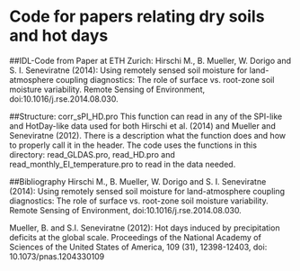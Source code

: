 # Code for papers relating dry soils and hot days
##IDL-Code from Paper at ETH Zurich: 
Hirschi M., B. Mueller, W. Dorigo and S. I. Seneviratne (2014): Using remotely sensed soil moisture for land-atmosphere coupling diagnostics: The role of surface vs. root-zone soil moisture variability. Remote Sensing of Environment,  doi:10.1016/j.rse.2014.08.030. 

##Structure:
corr_sPI_HD.pro
This function can read in any of the SPI-like and HotDay-like data used for both Hirschi et al. (2014) and Mueller and Seneviratne (2012). There is a description what the function does and how to properly call it in the header. 
The code uses the functions in this directory: read_GLDAS.pro, read_HD.pro and read_monthly_EI_temperature.pro to read in the data needed.



##Bibliography
Hirschi M., B. Mueller, W. Dorigo and S. I. Seneviratne (2014): Using remotely sensed soil moisture for land-atmosphere coupling diagnostics: The role of surface vs. root-zone soil moisture variability. Remote Sensing of Environment,  doi:10.1016/j.rse.2014.08.030. 

Mueller, B. and S.I. Seneviratne (2012): Hot days induced by precipitation deficits at the global scale. Proceedings of the National Academy of Sciences of the United States of America, 109 (31), 12398-12403, doi: 10.1073/pnas.1204330109

